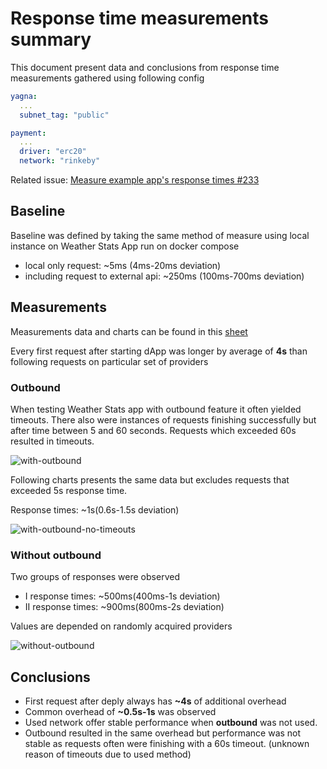 
# Response time measurements summary

This document present data and conclusions from response time measurements gathered using following config

```yaml
yagna:
  ...
  subnet_tag: "public"

payment:
  ...
  driver: "erc20"
  network: "rinkeby"
```

Related issue: [Measure example app's response times #233](https://github.com/golemfactory/yagna-sdk-team/issues/233)

## Baseline

Baseline was defined by taking the same method of measure using local instance on Weather Stats App run on docker compose

- local only request: ~5ms (4ms-20ms deviation)
- including request to external api: ~250ms (100ms-700ms deviation)

## Measurements

Measurements data and charts can be found in this [sheet](https://docs.google.com/spreadsheets/d/1HO6yBFRVkJvpfatcTLDSnqjXbwEMDShlo5eg311VOrI/edit?usp=sharing)

Every first request after starting dApp was longer by average of **4s** than following requests on particular set of providers

### Outbound

When testing Weather Stats app with outbound feature it often yielded timeouts. There also were instances of requests finishing successfully but after time between 5 and 60 seconds. Requests which exceeded 60s resulted in timeouts.

![with-outbound](https://user-images.githubusercontent.com/11493087/210322749-8276d541-0ce0-4fd9-9124-c4ee1e79c887.png)

Following charts presents the same data but excludes requests that exceeded 5s response time.

Response times: ~1s(0.6s-1.5s deviation)

![with-outbound-no-timeouts](https://user-images.githubusercontent.com/11493087/210322852-fb8bcbbf-b7b6-4ace-9e1f-d187ab026247.png)

### Without outbound

Two groups of responses were observed

- I response times: ~500ms(400ms-1s deviation)
- II response times: ~900ms(800ms-2s deviation)

Values are depended on randomly acquired providers

![without-outbound](https://user-images.githubusercontent.com/11493087/210322899-4dffb541-8d6b-4c64-99fc-e92eecac5de2.png)

## Conclusions

- First request after deply always has **~4s** of additional overhead
- Common overhead of **~0.5s-1s** was observed
- Used network offer stable performance when **outbound** was not used.
- Outbound resulted in the same overhead but performance was not stable as requests often were finishing with a 60s timeout. (unknown reason of timeouts due to used method)
